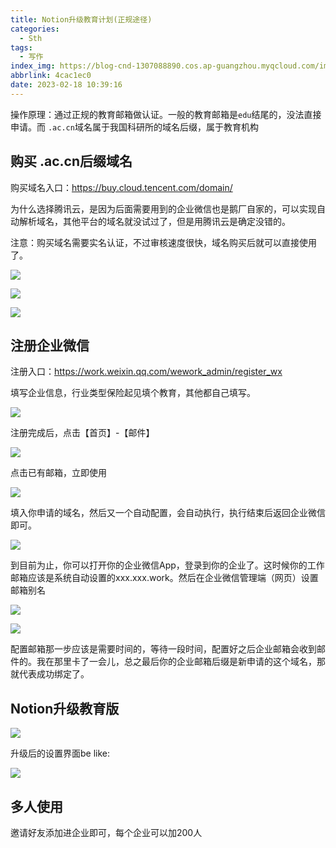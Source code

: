 ```yaml
---
title: Notion升级教育计划(正规途径)
categories:
  - Sth
tags:
  - 写作
index_img: https://blog-cnd-1307088890.cos.ap-guangzhou.myqcloud.com/image-20230218104508502.png
abbrlink: 4cac1ec0
date: 2023-02-18 10:39:16
---
```


<!-- more -->
<!-- categories:Dev、Ops、Study、Sth、News、work-->
<!-- tags: 
Python、MySQL、LeetCode、机器学习、Linux、Big Data、Java、BlockChain、Docker、Web 、分布式、
Maven、数据结构、JVM、JavaScript、Crontab、Shell、Ubuntu、VPN、NodeJS、String、VM、Hadoop、
Life、树莓派、Git、Hexo、算法、运维、网络、看法、电影、美学、写作、哲学、文档、绘画、前端、
历史、政治、社会、导购
 -->
操作原理：通过正规的教育邮箱做认证。一般的教育邮箱是`edu`结尾的，没法直接申请。而 `.ac.cn`域名属于我国科研所的域名后缀，属于教育机构

## 购买 .ac.cn后缀域名

购买域名入口：https://buy.cloud.tencent.com/domain/

为什么选择腾讯云，是因为后面需要用到的企业微信也是鹅厂自家的，可以实现自动解析域名，其他平台的域名就没试过了，但是用腾讯云是确定没错的。

注意：购买域名需要实名认证，不过审核速度很快，域名购买后就可以直接使用了。

![](https://blog-cnd-1307088890.cos.ap-guangzhou.myqcloud.com/image-20230218100759358.png)

![](https://blog-cnd-1307088890.cos.ap-guangzhou.myqcloud.com/image-20230218100855809.png)

![](https://blog-cnd-1307088890.cos.ap-guangzhou.myqcloud.com/image-20230218100913490.png)

## 注册企业微信

注册入口：https://work.weixin.qq.com/wework_admin/register_wx

填写企业信息，行业类型保险起见填个教育，其他都自己填写。

![](https://blog-cnd-1307088890.cos.ap-guangzhou.myqcloud.com/image-20230218101246600.png)



注册完成后，点击【首页】-【邮件】

![](https://blog-cnd-1307088890.cos.ap-guangzhou.myqcloud.com/image-20230218101337989.png)



点击已有邮箱，立即使用

![](https://blog-cnd-1307088890.cos.ap-guangzhou.myqcloud.com/image-20230218101416965.png)



填入你申请的域名，然后又一个自动配置，会自动执行，执行结束后返回企业微信即可。

![](https://blog-cnd-1307088890.cos.ap-guangzhou.myqcloud.com/image-20230218101546181.png)

到目前为止，你可以打开你的企业微信App，登录到你的企业了。这时候你的工作邮箱应该是系统自动设置的xxx.xxx.work。然后在企业微信管理端（网页）设置邮箱别名

![](https://blog-cnd-1307088890.cos.ap-guangzhou.myqcloud.com/image-20230218102134757.png)

![](https://blog-cnd-1307088890.cos.ap-guangzhou.myqcloud.com/image-20230218102201548.png)

配置邮箱那一步应该是需要时间的，等待一段时间，配置好之后企业邮箱会收到邮件的。我在那里卡了一会儿，总之最后你的企业邮箱后缀是新申请的这个域名，那就代表成功绑定了。



## Notion升级教育版

![](https://blog-cnd-1307088890.cos.ap-guangzhou.myqcloud.com/image-20230218102527589.png)



升级后的设置界面be like:

![](https://blog-cnd-1307088890.cos.ap-guangzhou.myqcloud.com/image-20230218102727503.png)



## 多人使用

邀请好友添加进企业即可，每个企业可以加200人
